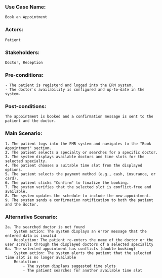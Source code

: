 ### Use Case Name:
    Book an Appointment
### Actors:
    Patient
### Stakeholders:
    Doctor, Reception
### Pre-conditions:
    - The patient is registerd and logged into the ERM system. 
    - The doctor's availability is configured and up-to-date in the system.
### Post-conditions:
    The appointment is booked and a confirmation message is sent to the patient and the doctor.

### Main Scenario:
    1. The patient logs into the EMR system and navigates to the "Book Appointment" section.
    2. The patient selects a specialty or searches for a specific doctor.
    3. The system displays available doctors and time slots for the selected specialty.
    4. The patient chooses a suitable time slot from the displayed options.
    5. The patient selects the payment method (e.g., cash, insurance, or card).
    6. The patient clicks "Confirm" to finalize the booking.
    7. The system verifies that the selected slot is conflict-free and available.
    8. The system updates the schedule to include the new appointment.
    9. The system sends a confirmation notification to both the patient and the doctor.
### Alternative Scenario:
    2a. The searched doctor is not found
        System action: The system displays an error message that the entered data is invalid 
        Resolution: The patient re-enters the name of the doctor or the user scrolls through the displayed doctors of a selected speciality
    6a. The selected appointment has conflicts (double booking)
        System action: The system alerts the patient that the selected time slot is no longer available
        Resolution: 
            - The system displays suggested time slots
            - The patient searches for another available time slot
